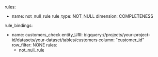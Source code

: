 rules:
  - name: not_null_rule
    rule_type: NOT_NULL
    dimension: COMPLETENESS

rule_bindings:
  - name: customers_check
    entity_URI: bigquery://projects/your-project-id/datasets/your-dataset/tables/customers
    column: "customer_id"
    row_filter: NONE
    rules:
      - not_null_rule

